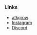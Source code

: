 ### Links
* [afkgrow](https://afkgrow.com)  
* [Instagram](https://www.instagram.com/afkgrow/)
* [Discord](https://discord.gg/UCQdESE)
